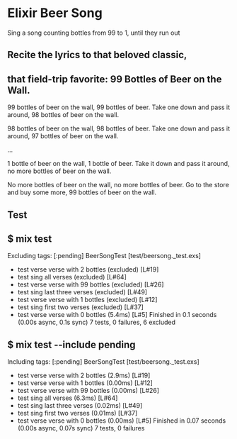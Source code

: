 # Elixir Beer Song
Sing a song counting bottles from 99 to 1, until they run out

## Recite the lyrics to that beloved classic, 
## that field-trip favorite: 99 Bottles of Beer on the Wall.

99 bottles of beer on the wall, 99 bottles of beer.
Take one down and pass it around, 98 bottles of beer on the wall.

98 bottles of beer on the wall, 98 bottles of beer.
Take one down and pass it around, 97 bottles of beer on the wall.

...

1 bottle of beer on the wall, 1 bottle of beer.
Take it down and pass it around, no more bottles of beer on the wall.

No more bottles of beer on the wall, no more bottles of beer.
Go to the store and buy some more, 99 bottles of beer on the wall.

## Test
## $ mix test
Excluding tags: [:pending]
BeerSongTest [test/beersong._test.exs]
  * test verse verse with 2 bottles (excluded) [L#19]
  * test sing all verses (excluded) [L#64]
  * test verse verse with 99 bottles (excluded) [L#26]
  * test sing last three verses (excluded) [L#49]
  * test verse verse with 1 bottles (excluded) [L#12]
  * test sing first two verses (excluded) [L#37]
  * test verse verse with 0 bottles (5.4ms) [L#5]
Finished in 0.1 seconds (0.00s async, 0.1s sync)
7 tests, 0 failures, 6 excluded


## $ mix test --include pending
Including tags: [:pending]
BeerSongTest [test/beersong._test.exs]
  * test verse verse with 2 bottles (2.9ms) [L#19]
  * test verse verse with 1 bottles (0.00ms) [L#12]
  * test verse verse with 99 bottles (0.00ms) [L#26]
  * test sing all verses (6.3ms) [L#64]
  * test sing last three verses (0.02ms) [L#49]
  * test sing first two verses (0.01ms) [L#37]
  * test verse verse with 0 bottles (0.00ms) [L#5]
Finished in 0.07 seconds (0.00s async, 0.07s sync)
7 tests, 0 failures
